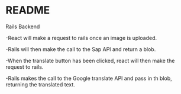 # README

Rails Backend

-React will make a request to rails once an image is uploaded. 

-Rails will then make the call to the Sap API and return a blob.

-When the translate button has been clicked, react will then make the request to rails.

-Rails makes the call to the Google translate API and pass in th blob, returning the translated text.
